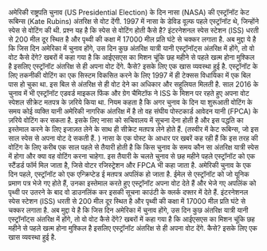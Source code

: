 अमेरिकी राष्ट्रपति चुनाव (US Presidential Election) के दिन नासा (NASA) की एस्ट्रॉनॉट केट रूबिन्स (Kate Rubins) अंतरिक्ष से वोट देंगी. 1997 में नासा के डेविड वूल्फ पहले एस्ट्रॉनॉट थे, जिन्होंने स्पेस से वोटिंग की थी. प्रश्न यह है कि स्पेस से वोटिंग होती कैसे है?
इंटरनेशनल स्पेस स्टेशन (ISS) धरती से 200 मील दूर स्थित है और पृथ्वी की कक्षा में 17000 मील प्रति घंटे से चक्कर लगाता है. अब मुद्दा ये है कि जिस दिन अमेरिका में चुनाव होंगे, उस दिन कुछ अंतरिक्ष यात्री यानी एस्ट्रॉनॉट्स अंतरिक्ष में होंगे, तो वो वोट कैसे देंगे? खबरों में कहा गया है कि आईएसएस का मिशन चूंकि छह महीने से पहले खत्म होना मुश्किल है इसलिए एस्ट्रॉनॉट अंतरिक्ष से ही अपना वोट देंगे. कैसे? इसके लिए एक खास व्यवस्था हुई है.
एस्ट्रॉनॉट के लिए तकनीकी वोटिंग का एक सिस्टम विकसित करने के लिए 1997 में ही टेक्सस विधायिका में एक बिल पास हो चुका था. इस बिल से अंतरिक्ष से ही वोट देने का अधिकार और सहूलियत मिलती है. साल 2016 के चुनाव में भी एस्ट्रॉनॉट एडवर्ड माइकल फिंक और ग्रेग चैमिटॉफ ने ISS के मिशन पर रहते हुए अपना वोट स्पेशल सीक्रेट मतपत्र के ज़रिये किया था.
नियम कहता है कि अगर चुनाव के दिन या शुरूआती वोटिंग के समय कोई व्यक्ति यानी अमेरिकी नागरिक अंतरिक्ष में है तो वह संघीय पोस्टकार्ड आवेदन यानी (FPCA) के ज़रिये वोटिंग कर सकता है. इसके लिए नासा को सचिवालय में सूचना देना होती है और इस पद्धति का इस्तेमाल करने के लिए इजाज़त लेने के साथ ही सीक्रेट मतपत्र लेने होते हैं. (तस्वीर में केट रूबिन्स, जो इस साल स्पेस से अपना वोट दे सकती हैं. )
नासा के एक पोस्ट के आधार पर खबरें कह रही हैं कि इस तरह की वोटिंग के लिए करीब एक साल पहले से तैयारी होती है कि किस चुनाव के समय कौन सा अंतरिक्ष यात्री स्पेस में होगा और क्या वह वोटिंग करना चाहेगा. इस तैयारी के चलते चुनाव से छह महीने पहले एस्ट्रॉनॉट को एक स्टैंडर्ड फॉर्म मिल जाता है, जिसे वोटर रजिस्ट्रेशन और FPCA भी कहा जाता है.
अमेरिकी चुनाव के एक दिन पहले, एस्ट्रॉनॉट को एक एन्क्रिप्टेड ई मतपत्र अपलिंक हो जाता है. ईमेल से एस्ट्रॉनॉट को जो यूनिक प्रमाण पत्र भेजे गए होते हैं, उनका इस्तेमाल करते हुए एस्ट्रॉनॉट अपना वोट देते हैं और भेजे गए अपलिंक को पृथ्वी पर उतरने के बाद वो डाउनलिंक कर इसकी सूचना काउंटी के क्लर्क दफ्तर में देते हैं.
इंटरनेशनल स्पेस स्टेशन (ISS) धरती से 200 मील दूर स्थित है और पृथ्वी की कक्षा में 17000 मील प्रति घंटे से चक्कर लगाता है. अब मुद्दा ये है कि जिस दिन अमेरिका में चुनाव होंगे, उस दिन कुछ अंतरिक्ष यात्री यानी एस्ट्रॉनॉट्स अंतरिक्ष में होंगे, तो वो वोट कैसे देंगे? खबरों में कहा गया है कि आईएसएस का मिशन चूंकि छह महीने से पहले खत्म होना मुश्किल है इसलिए एस्ट्रॉनॉट अंतरिक्ष से ही अपना वोट देंगे. कैसे? इसके लिए एक खास व्यवस्था हुई है.